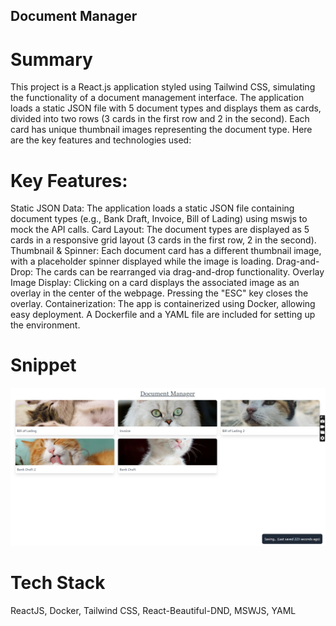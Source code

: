 ## Document Manager

# Summary 

This project is a React.js application styled using Tailwind CSS, simulating the functionality of a document management interface. The application loads a static JSON file with 5 document types and displays them as cards, divided into two rows (3 cards in the first row and 2 in the second). Each card has unique thumbnail images representing the document type. Here are the key features and technologies used:

# Key Features:

Static JSON Data: The application loads a static JSON file containing document types (e.g., Bank Draft, Invoice, Bill of Lading) using mswjs to mock the API calls.
Card Layout: The document types are displayed as 5 cards in a responsive grid layout (3 cards in the first row, 2 in the second).
Thumbnail & Spinner: Each document card has a different thumbnail image, with a placeholder spinner displayed while the image is loading.
Drag-and-Drop: The cards can be rearranged via drag-and-drop functionality.
Overlay Image Display: Clicking on a card displays the associated image as an overlay in the center of the webpage. Pressing the "ESC" key closes the overlay.
Containerization: The app is containerized using Docker, allowing easy deployment. A Dockerfile and a YAML file are included for setting up the environment.

# Snippet 

<img src="/src//assets/snippet.png" />

# Tech Stack 

ReactJS, Docker, Tailwind CSS, React-Beautiful-DND, MSWJS, YAML





